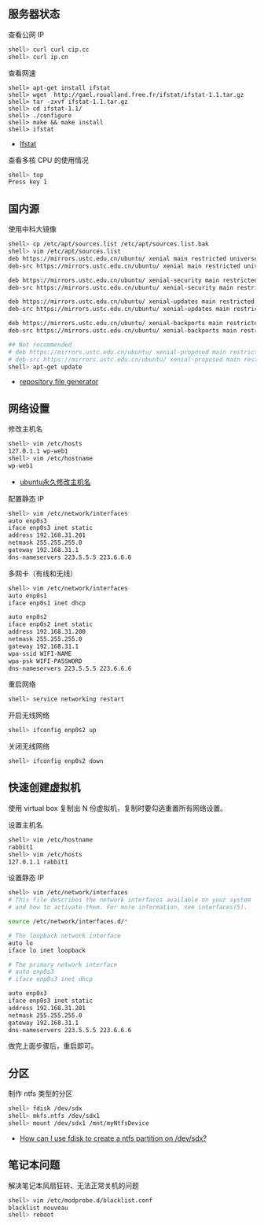 ## 服务器状态

查看公网 IP

```sh 
shell> curl curl cip.cc
shell> curl ip.cn
```

查看网速

```
shell> apt-get install ifstat 
shell> wget  http://gael.roualland.free.fr/ifstat/ifstat-1.1.tar.gz
shell> tar -zxvf ifstat-1.1.tar.gz
shell> cd ifstat-1.1/
shell> ./configure
shell> make && make install
shell> ifstat
```

- [Ifstat](http://gael.roualland.free.fr/ifstat/)

查看多核 CPU 的使用情况

```sh
shell> top
Press key 1
```

## 国内源

使用中科大镜像

```sh
shell> cp /etc/apt/sources.list /etc/apt/sources.list.bak
shell> vim /etc/apt/sources.list
deb https://mirrors.ustc.edu.cn/ubuntu/ xenial main restricted universe multiverse
deb-src https://mirrors.ustc.edu.cn/ubuntu/ xenial main restricted universe multiverse

deb https://mirrors.ustc.edu.cn/ubuntu/ xenial-security main restricted universe multiverse
deb-src https://mirrors.ustc.edu.cn/ubuntu/ xenial-security main restricted universe multiverse

deb https://mirrors.ustc.edu.cn/ubuntu/ xenial-updates main restricted universe multiverse
deb-src https://mirrors.ustc.edu.cn/ubuntu/ xenial-updates main restricted universe multiverse

deb https://mirrors.ustc.edu.cn/ubuntu/ xenial-backports main restricted universe multiverse
deb-src https://mirrors.ustc.edu.cn/ubuntu/ xenial-backports main restricted universe multiverse

## Not recommended
# deb https://mirrors.ustc.edu.cn/ubuntu/ xenial-proposed main restricted universe multiverse
# deb-src https://mirrors.ustc.edu.cn/ubuntu/ xenial-proposed main restricted universe multiverse
shell> apt-get update
```

- [repository file generator](https://mirrors.ustc.edu.cn/repogen/)

## 网络设置

修改主机名

```sh
shell> vim /etc/hosts
127.0.1.1 wp-web1
shell> vim /etc/hostname
wp-web1
```

- [ubuntu永久修改主机名](https://blog.csdn.net/ruglcc/article/details/7802077)

配置静态 IP

```sh
shell> vim /etc/network/interfaces
auto enp0s3
iface enp0s3 inet static
address 192.168.31.201
netmask 255.255.255.0
gateway 192.168.31.1
dns-nameservers 223.5.5.5 223.6.6.6
```

多网卡（有线和无线）

```sh
shell> vim /etc/network/interfaces
auto enp0s1
iface enp0s1 inet dhcp

auto enp0s2
iface enp0s2 inet static
address 192.168.31.200
netmask 255.255.255.0
gateway 192.168.31.1
wpa-ssid WIFI-NAME
wpa-psk WIFI-PASSWORD
dns-nameservers 223.5.5.5 223.6.6.6
```

重启网络

```sh
shell> service networking restart
```

开启无线网络

```sh
shell> ifconfig enp0s2 up
```

关闭无线网络

```sh
shell> ifconfig enp0s2 down
```

## 快速创建虚拟机

使用 virtual box 复制出 N 份虚拟机，复制时要勾选重置所有网络设置。

设置主机名

```sh
shell> vim /etc/hostname
rabbit1
shell> vim /etc/hosts
127.0.1.1 rabbit1
```

设置静态 IP

```sh
shell> vim /etc/network/interfaces
# This file describes the network interfaces available on your system
# and how to activate them. For more information, see interfaces(5).

source /etc/network/interfaces.d/*

# The loopback network interface
auto lo
iface lo inet loopback

# The primary network interface
# auto enp0s3
# iface enp0s3 inet dhcp

auto enp0s3
iface enp0s3 inet static
address 192.168.31.201
netmask 255.255.255.0
gateway 192.168.31.1
dns-nameservers 223.5.5.5 223.6.6.6
```

做完上面步骤后，重启即可。

## 分区

制作 ntfs 类型的分区

```sh
shell> fdisk /dev/sdx
shell> mkfs.ntfs /dev/sdx1
shell> mount /dev/sdx1 /mnt/myNtfsDevice
```

- [How can I use fdisk to create a ntfs partition on /dev/sdx?](https://unix.stackexchange.com/questions/252625/how-can-i-use-fdisk-to-create-a-ntfs-partition-on-dev-sdx)

## 笔记本问题

解决笔记本风扇狂转、无法正常关机的问题

```sh
shell> vim /etc/modprobe.d/blacklist.conf
blacklist nouveau
shell> reboot
```

